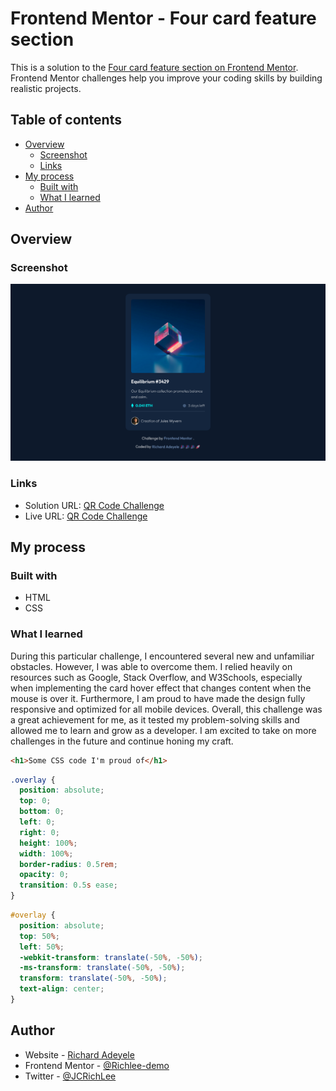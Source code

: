 # Frontend Mentor - Four card feature section

This is a solution to the [Four card feature section on Frontend Mentor](https://www.frontendmentor.io/challenges/four-card-feature-section-weK1eFYK/hub). Frontend Mentor challenges help you improve your coding skills by building realistic projects.

## Table of contents

- [Overview](#overview)
  - [Screenshot](#screenshot)
  - [Links](#links)
- [My process](#my-process)
  - [Built with](#built-with)
  - [What I learned](#what-i-learned)
- [Author](#author)

## Overview

### Screenshot

![Screenshot](./assets/images/screenshot.png)

### Links

- Solution URL: [QR Code Challenge](https://github.com/Richlee-demo/nftpc/blob/main/index.html)
- Live URL: [QR Code Challenge](https://richlee-demo.github.io/nftpc/)

## My process

### Built with

- HTML
- CSS

### What I learned

During this particular challenge, I encountered several new and unfamiliar obstacles. However, I was able to overcome them. I relied heavily on resources such as Google, Stack Overflow, and W3Schools, especially when implementing the card hover effect that changes content when the mouse is over it. Furthermore, I am proud to have made the design fully responsive and optimized for all mobile devices. Overall, this challenge was a great achievement for me, as it tested my problem-solving skills and allowed me to learn and grow as a developer. I am excited to take on more challenges in the future and continue honing my craft.

```html
<h1>Some CSS code I'm proud of</h1>
```

```css
.overlay {
  position: absolute;
  top: 0;
  bottom: 0;
  left: 0;
  right: 0;
  height: 100%;
  width: 100%;
  border-radius: 0.5rem;
  opacity: 0;
  transition: 0.5s ease;
}
```

```css
#overlay {
  position: absolute;
  top: 50%;
  left: 50%;
  -webkit-transform: translate(-50%, -50%);
  -ms-transform: translate(-50%, -50%);
  transform: translate(-50%, -50%);
  text-align: center;
}
```
## Author

- Website - [Richard Adeyele](https://app.uxcel.com/ux/LMA2N5TROOXQ)
- Frontend Mentor - [@Richlee-demo](https://www.frontendmentor.io/profile/Richlee-demo)
- Twitter - [@JCRichLee](https://www.twitter.com/JCRichLee)
